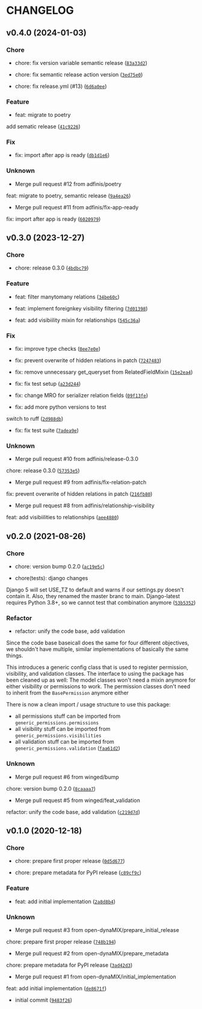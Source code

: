 # CHANGELOG

## v0.4.0 (2024-01-03)

### Chore

* chore: fix version variable semantic release ([`83a33d2`](https://github.com/adfinis/django-generic-api-permissions/commit/83a33d25754883f789df5e69558c96ddaee45446))

* chore: fix semantic release action version ([`3ed75e0`](https://github.com/adfinis/django-generic-api-permissions/commit/3ed75e07f3550a1c27b23254837a53db4ee1418d))

* chore: fix release.yml (#13) ([`6d6a0ee`](https://github.com/adfinis/django-generic-api-permissions/commit/6d6a0eeaffcfd1f90e920c663988f3e11c56db45))

### Feature

* feat: migrate to poetry

add sematic release ([`41c9226`](https://github.com/adfinis/django-generic-api-permissions/commit/41c922646b76ee4f2d7b9e2affdf6ddde09a6786))

### Fix

* fix: import after app is ready ([`db1d1e6`](https://github.com/adfinis/django-generic-api-permissions/commit/db1d1e669f4fab8f7449d690ba7c8a36c51eb75c))

### Unknown

* Merge pull request #12 from adfinis/poetry

feat: migrate to poetry, semantic release ([`9a4ea26`](https://github.com/adfinis/django-generic-api-permissions/commit/9a4ea261555a3b223696a4c9f3dbbe3d326e7953))

* Merge pull request #11 from adfinis/fix-app-ready

fix: import after app is ready ([`6020979`](https://github.com/adfinis/django-generic-api-permissions/commit/6020979fb4a48fa2c6c52aaf42c9105b4fc2ec48))


## v0.3.0 (2023-12-27)

### Chore

* chore: release 0.3.0 ([`4bdbc79`](https://github.com/adfinis/django-generic-api-permissions/commit/4bdbc79b6e804bdf58c4d761f18d78b4a8034765))

### Feature

* feat: filter manytomany relations ([`34be60c`](https://github.com/adfinis/django-generic-api-permissions/commit/34be60cdd63adc276eac14108f578f7ce7cfff52))

* feat: implement foreignkey visibility filtering ([`7d01398`](https://github.com/adfinis/django-generic-api-permissions/commit/7d01398073c6058008cc49ab9906d87d5dbd9865))

* feat: add visibiility mixin for relationships ([`545c36a`](https://github.com/adfinis/django-generic-api-permissions/commit/545c36a34480c2b7ed6068aab98aece97e977f88))

### Fix

* fix: improve type checks ([`0ee7e0e`](https://github.com/adfinis/django-generic-api-permissions/commit/0ee7e0e53cf895fde4200903e328be3a2e038ec1))

* fix: prevent overwrite of hidden relations in patch ([`7247483`](https://github.com/adfinis/django-generic-api-permissions/commit/72474834f6384a90fc78b92e74d440d56aed7ab5))

* fix: remove unnecessary get_queryset from RelatedFieldMixin ([`15e2ea4`](https://github.com/adfinis/django-generic-api-permissions/commit/15e2ea4ecb34b3935eef5784e1301001947b368a))

* fix: fix test setup ([`a23d244`](https://github.com/adfinis/django-generic-api-permissions/commit/a23d244659f54422a955469a8f976b242af2c238))

* fix: change MRO for serializer relation fields ([`09f13fe`](https://github.com/adfinis/django-generic-api-permissions/commit/09f13fe014ab606a3962deecfcd96113a4d799c6))

* fix: add more python versions to test

switch to ruff ([`2d988db`](https://github.com/adfinis/django-generic-api-permissions/commit/2d988db8a828e40bad296b1b79699ded83da21ca))

* fix: fix test suite ([`7adea9e`](https://github.com/adfinis/django-generic-api-permissions/commit/7adea9e7552f8564020d64acebf9c63865d66a4b))

### Unknown

* Merge pull request #10 from adfinis/release-0.3.0

chore: release 0.3.0 ([`57353e5`](https://github.com/adfinis/django-generic-api-permissions/commit/57353e57a2708f041b5e5cfc418c4c2c6bfefa9d))

* Merge pull request #9 from adfinis/fix-relation-patch

fix: prevent overwrite of hidden relations in patch ([`216fb80`](https://github.com/adfinis/django-generic-api-permissions/commit/216fb80ddd5c73f9f7620b8e98ef7ce4bb06edef))

* Merge pull request #8 from adfinis/relationship-visibility

feat: add visibiilities to relationships ([`aee4880`](https://github.com/adfinis/django-generic-api-permissions/commit/aee488059bcd965448591efeaf644a0de67de6fc))


## v0.2.0 (2021-08-26)

### Chore

* chore: version bump 0.2.0 ([`ac19e5c`](https://github.com/adfinis/django-generic-api-permissions/commit/ac19e5c1565c4de98c8feee5e666f6c5f929c3fe))

* chore(tests): django changes

Django 5 will set USE_TZ to default and warns if our settings.py doesn&#39;t contain it.
Also, they renamed the master branc to main. Django-latest requires Python 3.8+, so
we cannot test that combination anymore ([`53b5352`](https://github.com/adfinis/django-generic-api-permissions/commit/53b5352faeca0afb302682697697f7d5ff8f929d))

### Refactor

* refactor: unify the code base, add validation

Since the code base baseicall does the same for four different objectives,
we shouldn&#39;t have multiple, similar implementations of basically the same things.

This introduces a generic config class that is used to register
permission, visibility, and validation classes. The interface to using the package has been
cleaned up as well: The model classes won&#39;t need a mixin anymore for either visibility
or permissions to work. The permission classes don&#39;t need to inherit from the `BasePermission` anymore either

There is now a clean import / usage structure to use this package:

* all permissions stuff can be imported from `generic_permissions.permissions`
* all visibility stuff can be imported from `generic_permissions.visibilities`
* all validation stuff can be imported from `generic_permissions.validation` ([`faa61d2`](https://github.com/adfinis/django-generic-api-permissions/commit/faa61d21c7200c88e33455c6dba2bfac84465012))

### Unknown

* Merge pull request #6 from winged/bump

chore: version bump 0.2.0 ([`8caaaa7`](https://github.com/adfinis/django-generic-api-permissions/commit/8caaaa785336b432a1cf21f5a0f49257ef6ffb97))

* Merge pull request #5 from winged/feat_validation

refactor: unify the code base, add validation ([`c219d7d`](https://github.com/adfinis/django-generic-api-permissions/commit/c219d7d98bb7054909b20e90dc801c4f3c696cdb))


## v0.1.0 (2020-12-18)

### Chore

* chore: prepare first proper release ([`0d5d677`](https://github.com/adfinis/django-generic-api-permissions/commit/0d5d677db07af945447408044720fa5f93ba60c6))

* chore: prepare metadata for PyPI release ([`c89cf9c`](https://github.com/adfinis/django-generic-api-permissions/commit/c89cf9cfe488bd675aa642ebe87a5c76ac8ced46))

### Feature

* feat: add initial implementation ([`2a8d8b4`](https://github.com/adfinis/django-generic-api-permissions/commit/2a8d8b4969b6a1917c397b86e8040493f26aa0df))

### Unknown

* Merge pull request #3 from open-dynaMIX/prepare_initial_release

chore: prepare first proper release ([`748b194`](https://github.com/adfinis/django-generic-api-permissions/commit/748b19432bc622b4dbdc279a8ecbfe47052c8ac2))

* Merge pull request #2 from open-dynaMIX/prepare_metadata

chore: prepare metadata for PyPI release ([`3ad42d3`](https://github.com/adfinis/django-generic-api-permissions/commit/3ad42d3523f7a0f263d308e1b02707b2b180db63))

* Merge pull request #1 from open-dynaMIX/initial_implementation

feat: add initial implementation ([`de8671f`](https://github.com/adfinis/django-generic-api-permissions/commit/de8671f428d3a92aa53107bd33631d877ed38f2e))

* initial commit ([`9483f26`](https://github.com/adfinis/django-generic-api-permissions/commit/9483f26dc37a8280a7b4331ba4d33deb73fe2126))
